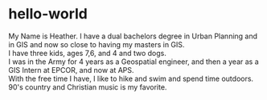 # hello-world

My Name is Heather. I have a dual bachelors degree in Urban Planning and in GIS and now so close to having my masters in GIS. <br />
I have three kids, ages 7,6, and 4 and two dogs. <br />
I was in the Army for 4 years as a Geospatial engineer, and then a year as a GIS Intern at EPCOR, and now at APS. <br />
With the free time I have, I like to hike and swim and spend time outdoors. <br />
90's country and Christian music is my favorite. <br />

